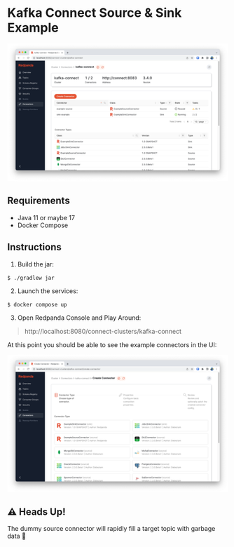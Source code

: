 # Kafka Connect Source & Sink Example

![Redanda Console](./img/redpanda-connect.png)

## Requirements
- Java 11 or maybe 17
- Docker Compose

## Instructions
1. Build the jar:
```
$ ./gradlew jar
```
2. Launch the services:
``` 
$ docker compose up
```
3. Open Redpanda Console and Play Around: 
> http://localhost:8080/connect-clusters/kafka-connect

At this point you should be able to see the example connectors in the UI:

![Redpanda Console - Create Connector](./img/redpanda-connect-create-connector.png)

## ⚠️ Heads Up!
The dummy source connector will rapidly fill a target topic with garbage data 😬
